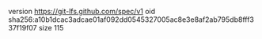 version https://git-lfs.github.com/spec/v1
oid sha256:a10b1dcac3adcae01af092dd0545327005ac8e3e8af2ab795db8fff337f19f07
size 115
